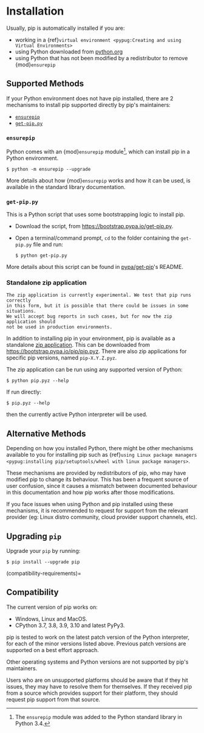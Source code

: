 # Installation

Usually, pip is automatically installed if you are:

- working in a
  {ref}`virtual environment <pypug:Creating and using Virtual Environments>`
- using Python downloaded from [python.org](https://www.python.org)
- using Python that has not been modified by a redistributor to remove
  {mod}`ensurepip`

## Supported Methods

If your Python environment does not have pip installed, there are 2 mechanisms
to install pip supported directly by pip's maintainers:

- [`ensurepip`](#ensurepip)
- [`get-pip.py`](#get-pippy)

### `ensurepip`

Python comes with an {mod}`ensurepip` module[^python], which can install pip in
a Python environment.

```{pip-cli}
$ python -m ensurepip --upgrade
```

More details about how {mod}`ensurepip` works and how it can be used, is
available in the standard library documentation.

### `get-pip.py`

This is a Python script that uses some bootstrapping logic to install
pip.

- Download the script, from <https://bootstrap.pypa.io/get-pip.py>.
- Open a terminal/command prompt, `cd` to the folder containing the
  `get-pip.py` file and run:

  ```{pip-cli}
  $ python get-pip.py
  ```

More details about this script can be found in [pypa/get-pip]'s README.

[pypa/get-pip]: https://github.com/pypa/get-pip

### Standalone zip application

```{note}
The zip application is currently experimental. We test that pip runs correctly
in this form, but it is possible that there could be issues in some situations.
We will accept bug reports in such cases, but for now the zip application should
not be used in production environments.
```

In addition to installing pip in your environment, pip is available as a
standalone [zip application](https://docs.python.org/3.11/library/zipapp.html).
This can be downloaded from <https://bootstrap.pypa.io/pip/pip.pyz>. There are
also zip applications for specific pip versions, named `pip-X.Y.Z.pyz`.

The zip application can be run using any supported version of Python:

```{pip-cli}
$ python pip.pyz --help
```

If run directly:

```{pip-cli}
$ pip.pyz --help
```

then the currently active Python interpreter will be used.

## Alternative Methods

Depending on how you installed Python, there might be other mechanisms
available to you for installing pip such as
{ref}`using Linux package managers <pypug:installing pip/setuptools/wheel with linux package managers>`.

These mechanisms are provided by redistributors of pip, who may have modified
pip to change its behaviour. This has been a frequent source of user confusion,
since it causes a mismatch between documented behaviour in this documentation
and how pip works after those modifications.

If you face issues when using Python and pip installed using these mechanisms,
it is recommended to request for support from the relevant provider (eg: Linux
distro community, cloud provider support channels, etc).

## Upgrading `pip`

Upgrade your `pip` by running:

```{pip-cli}
$ pip install --upgrade pip
```

(compatibility-requirements)=

## Compatibility

The current version of pip works on:

- Windows, Linux and MacOS.
- CPython 3.7, 3.8, 3.9, 3.10 and latest PyPy3.

pip is tested to work on the latest patch version of the Python interpreter,
for each of the minor versions listed above. Previous patch versions are
supported on a best effort approach.

Other operating systems and Python versions are not supported by pip's
maintainers.

Users who are on unsupported platforms should be aware that if they hit issues, they may have to resolve them for themselves. If they received pip from a source which provides support for their platform, they should request pip support from that source.

[^python]: The `ensurepip` module was added to the Python standard library in Python 3.4.
